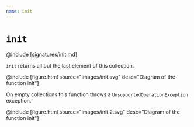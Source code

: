 ```yaml
---
name: init
---
```


# `init`

@include [signatures/init.md]

`init` returns all but the last element of this collection.

@include [figure.html source="images/init.svg" desc="Diagram of the function init"]

On empty collections this function throws a `UnsupportedOperationException` exception.

@include [figure.html source="images/init.2.svg" desc="Diagram of the function init"]
